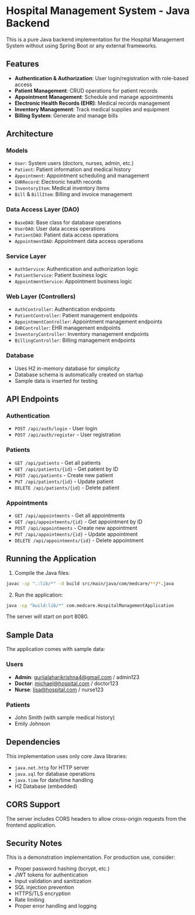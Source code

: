 # Hospital Management System - Java Backend

This is a pure Java backend implementation for the Hospital Management System without using Spring Boot or any external frameworks.

## Features

- **Authentication & Authorization**: User login/registration with role-based access
- **Patient Management**: CRUD operations for patient records
- **Appointment Management**: Schedule and manage appointments
- **Electronic Health Records (EHR)**: Medical records management
- **Inventory Management**: Track medical supplies and equipment
- **Billing System**: Generate and manage bills

## Architecture

### Models
- `User`: System users (doctors, nurses, admin, etc.)
- `Patient`: Patient information and medical history
- `Appointment`: Appointment scheduling and management
- `EHRRecord`: Electronic health records
- `InventoryItem`: Medical inventory items
- `Bill` & `BillItem`: Billing and invoice management

### Data Access Layer (DAO)
- `BaseDAO`: Base class for database operations
- `UserDAO`: User data access operations
- `PatientDAO`: Patient data access operations
- `AppointmentDAO`: Appointment data access operations

### Service Layer
- `AuthService`: Authentication and authorization logic
- `PatientService`: Patient business logic
- `AppointmentService`: Appointment business logic

### Web Layer (Controllers)
- `AuthController`: Authentication endpoints
- `PatientController`: Patient management endpoints
- `AppointmentController`: Appointment management endpoints
- `EHRController`: EHR management endpoints
- `InventoryController`: Inventory management endpoints
- `BillingController`: Billing management endpoints

### Database
- Uses H2 in-memory database for simplicity
- Database schema is automatically created on startup
- Sample data is inserted for testing

## API Endpoints

### Authentication
- `POST /api/auth/login` - User login
- `POST /api/auth/register` - User registration

### Patients
- `GET /api/patients` - Get all patients
- `GET /api/patients/{id}` - Get patient by ID
- `POST /api/patients` - Create new patient
- `PUT /api/patients/{id}` - Update patient
- `DELETE /api/patients/{id}` - Delete patient

### Appointments
- `GET /api/appointments` - Get all appointments
- `GET /api/appointments/{id}` - Get appointment by ID
- `POST /api/appointments` - Create new appointment
- `PUT /api/appointments/{id}` - Update appointment
- `DELETE /api/appointments/{id}` - Delete appointment

## Running the Application

1. Compile the Java files:
```bash
javac -cp ".:lib/*" -d build src/main/java/com/medcare/**/*.java
```

2. Run the application:
```bash
java -cp "build:lib/*" com.medcare.HospitalManagementApplication
```

The server will start on port 8080.

## Sample Data

The application comes with sample data:

### Users
- **Admin**: gurijalaharikrishna4@gmail.com / admin123
- **Doctor**: michael@hospital.com / doctor123
- **Nurse**: lisa@hospital.com / nurse123

### Patients
- John Smith (with sample medical history)
- Emily Johnson

## Dependencies

This implementation uses only core Java libraries:
- `java.net.http` for HTTP server
- `java.sql` for database operations
- `java.time` for date/time handling
- H2 Database (embedded)

## CORS Support

The server includes CORS headers to allow cross-origin requests from the frontend application.

## Security Notes

This is a demonstration implementation. For production use, consider:
- Proper password hashing (bcrypt, etc.)
- JWT tokens for authentication
- Input validation and sanitization
- SQL injection prevention
- HTTPS/TLS encryption
- Rate limiting
- Proper error handling and logging